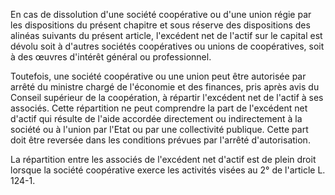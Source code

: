 En cas de dissolution d'une société coopérative ou d'une union régie par les dispositions du présent chapitre et sous réserve des dispositions des alinéas suivants du présent article, l'excédent net de l'actif sur le capital est dévolu soit à d'autres sociétés coopératives ou unions de coopératives, soit à des œuvres d'intérêt général ou professionnel.


Toutefois, une société coopérative ou une union peut être autorisée par arrêté du ministre chargé de l'économie et des finances, pris après avis du Conseil supérieur de la coopération, à répartir l'excédent net de l'actif à ses associés. Cette répartition ne peut comprendre la part de l'excédent net d'actif qui résulte de l'aide accordée directement ou indirectement à la société ou à l'union par l'Etat ou par une collectivité publique. Cette part doit être reversée dans les conditions prévues par l'arrêté d'autorisation.


La répartition entre les associés de l'excédent net d'actif est de plein droit lorsque la société coopérative exerce les activités visées au 2° de l'article L. 124-1.


